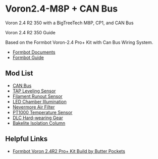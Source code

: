 # Voron2.4-M8P + CAN Bus
Voron 2.4 R2 350 with a BigTreeTech M8P, CP1, and CAN Bus

Voron 2.4 R2 350 Guide

Based on the Formbot Voron-2.4 Pro+ Kit with Can Bus Wiring System.
- [Formbot Documents](https://github.com/FORMBOT/Voron-2.4)
- [Formbot Guide](https://github.com/Zev-se/Formbot-voron-2.4-build-guide/blob/main/guide.md)


## Mod List
- [CAN Bus](./Mods/CAN%20Bus/)
- [TAP Leveling Sensor](./Mods/TAP%20Leveling%20Sensor/)
- [Filament Runout Sensor](./Mods/Filament%20Runout%20Sensor/)
- [LED Chamber Illumination](./Mods/LED%20Chamber%20Illumination/)
- [Nevermore Air Filter](./Mods/Nevermore%20Air%20FIlter/)
- [PT1000 Temperature Sensor](./Mods/Bakelite%20Isolation%20Column/)
- [DLC Hard-wearing Gear](./Mods/DLC%20Hard-wearing%20Gear/)
- [Bakelite Isolation Column](./Mods/Bakelite%20Isolation%20Column/README.md)

## Helpful Links
- [Formbot Voron 2.4R2 Pro+ Kit Build by Butter Pockets](https://youtu.be/7x-eafpESLc?si=l-mvQ_TzW0u0-mF3)